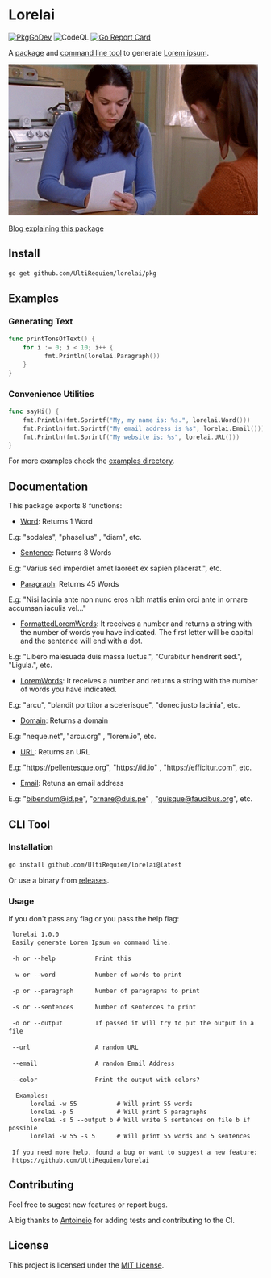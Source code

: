 # Lorelai

[![PkgGoDev](https://pkg.go.dev/badge/github.com/UltiRequiem/lorelai)](https://pkg.go.dev/github.com/UltiRequiem/lorelai)
![CodeQL](https://github.com/UltiRequiem/lorelai/workflows/CodeQL/badge.svg)
[![Go Report Card](https://goreportcard.com/badge/github.com/UltiRequiem/lorelai)](https://goreportcard.com/report/github.com/UltiRequiem/lorelai)

A [package](#documentation) and [command line tool](#cli-tool) to generate
[Lorem ipsum](https://en.wikipedia.org/wiki/Lorem_ipsum).

![Cover](./assets/cover.gif)

[Blog explaining this package](https://blog.ultirequiem.com/lorelai)

## Install

```bash
go get github.com/UltiRequiem/lorelai/pkg
```

## Examples

### Generating Text

```go
func printTonsOfText() {
	for i := 0; i < 10; i++ {
          fmt.Println(lorelai.Paragraph())
	}
}
```

### Convenience Utilities

```go
func sayHi() {
	fmt.Println(fmt.Sprintf("My, my name is: %s.", lorelai.Word()))
	fmt.Println(fmt.Sprintf("My email address is %s", lorelai.Email()))
	fmt.Println(fmt.Sprintf("My website is: %s", lorelai.URL()))
}
```

For more examples check the [examples directory](./example/main.go).

## Documentation

This package exports 8 functions:

- [Word](https://github.com/UltiRequiem/lorelai/blob/main/pkg/root.go#L29):
  Returns 1 Word

E.g: "sodales", "phasellus" , "diam", etc.

- [Sentence](https://github.com/UltiRequiem/lorelai/blob/main/pkg/root.go#L34):
  Returns 8 Words

E.g: "Varius sed imperdiet amet laoreet ex sapien placerat.", etc.

- [Paragraph](https://github.com/UltiRequiem/lorelai/blob/main/pkg/root.go#L39):
  Returns 45 Words

E.g: "Nisi lacinia ante non nunc eros nibh mattis enim orci ante in ornare
accumsan iaculis vel..."

- [FormattedLoremWords](https://github.com/UltiRequiem/lorelai/blob/main/pkg/root.go#L24):
  It receives a number and returns a string with the number of words you have
  indicated. The first letter will be capital and the sentence will end with a
  dot.

E.g: "Libero malesuada duis massa luctus.", "Curabitur hendrerit sed.",
"Ligula.", etc.

- [LoremWords](https://github.com/UltiRequiem/lorelai/blob/main/pkg/root.go#L10):
  It receives a number and returns a string with the number of words you have
  indicated.

E.g: "arcu", "blandit porttitor a scelerisque", "donec justo lacinia", etc.

- [Domain](https://github.com/UltiRequiem/lorelai/blob/main/pkg/convenience.go#L10):
  Returns a domain

E.g: "neque.net", "arcu.org" , "lorem.io", etc.

- [URL](https://github.com/UltiRequiem/lorelai/blob/main/pkg/convenience.go#L17):
  Returns an URL

E.g: "https://pellentesque.org", "https://id.io" , "https://efficitur.com", etc.

- [Email](https://github.com/UltiRequiem/lorelai/blob/main/pkg/convenience.go#L22):
  Retuns an email address

E.g: "bibendum@id.pe", "ornare@duis.pe" , "quisque@faucibus.org", etc.

## CLI Tool

### Installation

```bash
go install github.com/UltiRequiem/lorelai@latest
```

Or use a binary from
[releases](https://github.com/UltiRequiem/lorelai/releases/latest).

### Usage

If you don't pass any flag or you pass the help flag:

```
 lorelai 1.0.0
 Easily generate Lorem Ipsum on command line.

 -h or --help           Print this

 -w or --word           Number of words to print

 -p or --paragraph      Number of paragraphs to print

 -s or --sentences      Number of sentences to print

 -o or --output         If passed it will try to put the output in a file

 --url                  A random URL

 --email                A random Email Address

 --color                Print the output with colors?

  Examples:
      lorelai -w 55           # Will print 55 words
      lorelai -p 5            # Will print 5 paragraphs
      lorelai -s 5 --output b # Will write 5 sentences on file b if possible
      lorelai -w 55 -s 5      # Will print 55 words and 5 sentences

 If you need more help, found a bug or want to suggest a new feature:
 https://github.com/UltiRequiem/lorelai
```

## Contributing

Feel free to sugest new features or report bugs.

A big thanks to [Antoineio](https://github.com/Antoineio) for adding tests and
contributing to the CI.

## License

This project is licensed under the [MIT License](./license).

